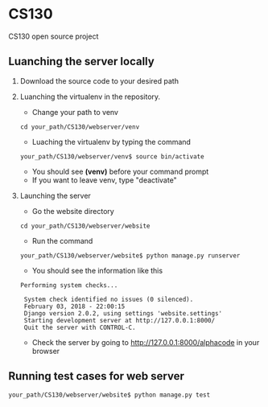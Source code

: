 # CS130
CS130 open source project

## Luanching the server locally

1. Download the source code to your desired path

2. Luanching the virtualenv in the repository. 
    * Change your path to venv
    ```
    cd your_path/CS130/webserver/venv
    ```
    * Luaching the virtualenv by typing the command
    ``` shell
    your_path/CS130/webserver/venv$ source bin/activate
    ``` 
    * You should see **(venv)** before your command prompt
    * If you want to leave venv, type "deactivate"

3. Launching the server
    * Go the website directory
    ```
    cd your_path/CS130/webserver/website
    ```
    * Run the command
    ```
    your_path/CS130/webserver/website$ python manage.py runserver
    ```
   * You should see the information like this
   ```
   Performing system checks...

    System check identified no issues (0 silenced).
    February 03, 2018 - 22:00:15
    Django version 2.0.2, using settings 'website.settings'
    Starting development server at http://127.0.0.1:8000/
    Quit the server with CONTROL-C.
   ``` 
   * Check the server by going to http://127.0.0.1:8000/alphacode in your browser 

## Running test cases for web server 
    your_path/CS130/webserver/website$ python manage.py test
